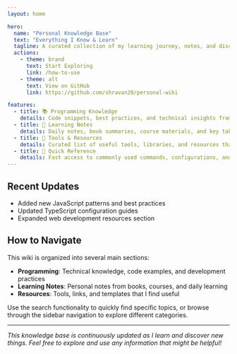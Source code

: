 ```yaml
---
layout: home

hero:
  name: "Personal Knowledge Base"
  text: "Everything I Know & Learn"
  tagline: A curated collection of my learning journey, notes, and discoveries
  actions:
    - theme: brand
      text: Start Exploring
      link: /how-to-use
    - theme: alt
      text: View on GitHub
      link: https://github.com/shravan20/personal-wiki

features:
  - title: 📚 Programming Knowledge
    details: Code snippets, best practices, and technical insights from various programming languages and frameworks
  - title: 📝 Learning Notes
    details: Daily notes, book summaries, course materials, and key takeaways from my continuous learning
  - title: 🔧 Tools & Resources
    details: Curated list of useful tools, libraries, and resources that I use in my development workflow
  - title: 🎯 Quick Reference
    details: Fast access to commonly used commands, configurations, and code patterns
---
```


## Recent Updates

- Added new JavaScript patterns and best practices
- Updated TypeScript configuration guides
- Expanded web development resources section

## How to Navigate

This wiki is organized into several main sections:

- **Programming**: Technical knowledge, code examples, and development practices
- **Learning Notes**: Personal notes from books, courses, and daily learning
- **Resources**: Tools, links, and templates that I find useful

Use the search functionality to quickly find specific topics, or browse through the sidebar navigation to explore different categories.

---

*This knowledge base is continuously updated as I learn and discover new things. Feel free to explore and use any information that might be helpful!*
